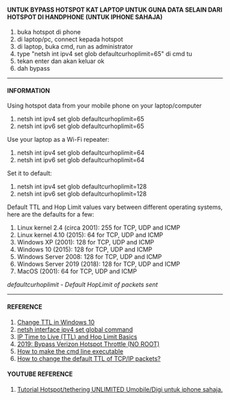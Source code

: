 #### UNTUK BYPASS HOTSPOT KAT LAPTOP UNTUK GUNA DATA SELAIN DARI HOTSPOT DI HANDPHONE (UNTUK IPHONE SAHAJA)


1. buka hotspot di phone
2. di laptop/pc, connect kepada hotspot
3. di laptop, buka cmd, run as administrator 
4. type "netsh int ipv4 set glob defaultcurhoplimit=65" di cmd tu
5. tekan enter dan akan keluar ok
6. dah bypass


-------------------------------------------------------------------------


#### INFORMATION


Using hotspot data from your mobile phone on your laptop/computer

1. netsh int ipv4 set glob defaultcurhoplimit=65
2. netsh int ipv6 set glob defaultcurhoplimit=65


Use your laptop as a Wi-Fi repeater:

1. netsh int ipv4 set glob defaultcurhoplimit=64
2. netsh int ipv6 set glob defaultcurhoplimit=64


Set it to default:

1. netsh int ipv4 set glob defaultcurhoplimit=128
2. netsh int ipv6 set glob defaultcurhoplimit=128


Default TTL and Hop Limit values vary between different operating systems, here are the defaults for a few:

1. Linux kernel 2.4 (circa 2001): 255 for TCP, UDP and ICMP
2. Linux kernel 4.10 (2015): 64 for TCP, UDP and ICMP
3. Windows XP (2001): 128 for TCP, UDP and ICMP
4. Windows 10 (2015): 128 for TCP, UDP and ICMP
5. Windows Server 2008: 128 for TCP, UDP and ICMP
6. Windows Server 2019 (2018): 128 for TCP, UDP and ICMP
7. MacOS (2001): 64 for TCP, UDP and ICMP


*defaultcurhoplimit - Default HopLimit of packets sent*

**************************************************************************

#### REFERENCE

1. [Change TTL in Windows 10](https://social.technet.microsoft.com/Forums/en-US/08f61f15-68ac-4bde-880a-1e2b1a038ccf/change-ttl-in-windiws-10?forum=win10itpronetworking "Microsoft: TechNet")
2. [netsh interface ipv4 set global command](http://www.colorconsole.de/cmd/en/Windows_7/netsh/interface/ipv4/set/global.htm "Color Console")
3. [IP Time to Live (TTL) and Hop Limit Basics](https://packetpushers.net/ip-time-to-live-and-hop-limit-basics/ "Packet Pushers")
4. [2019: Bypass Verizon Hotspot Throttle (NO ROOT)](https://www.reddit.com/r/Android/comments/cmxp66/2019_bypass_verizon_hotspot_throttle_no_root/ "Reddit")
5. [How to make the cmd line executable](https://stackoverflow.com/questions/42826625/how-to-make-the-cmd-line-executable "Stackpverflow")
6. [How to change the default TTL of TCP/IP packets?](https://askubuntu.com/questions/667096/how-to-change-the-default-ttl-of-tcp-ip-packets "askubuntu")

#### YOUTUBE REFERENCE

1. [Tutorial Hotspot/tethering UNLIMITED Umobile/Digi untuk iphone sahaja.](https://youtu.be/WuD31ZkDiPc "Youtube")
